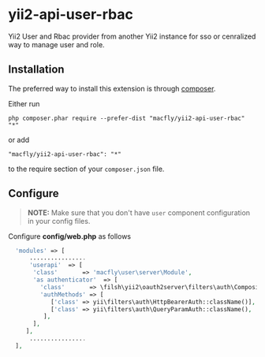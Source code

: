 # yii2-api-user-rbac

Yii2 User and Rbac provider from another Yii2 instance for sso or cenralized way to manage user and role.

Installation
------------

The preferred way to install this extension is through [composer](http://getcomposer.org/download/).

Either run

```
php composer.phar require --prefer-dist "macfly/yii2-api-user-rbac" "*"
```

or add

```
"macfly/yii2-api-user-rbac": "*"
```

to the require section of your `composer.json` file.

Configure
------------

> **NOTE:** Make sure that you don't have `user` component configuration in your config files.

Configure **config/web.php** as follows

```php
  'modules' => [
      ................
      'userapi'  => [
       'class'       => 'macfly\user\server\Module',
       'as authenticator'  => [
         'class'       => \filsh\yii2\oauth2server\filters\auth\CompositeAuth::className(),
         'authMethods' => [
            ['class' => yii\filters\auth\HttpBearerAuth::className()],
            ['class' => yii\filters\auth\QueryParamAuth::className(), 'tokenParam' => 'accessToken'],
          ],
       ],
     ],
      ................
  ],
```
